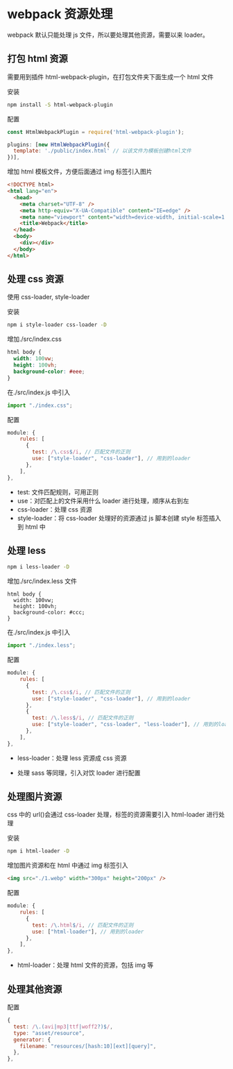 # webpack 资源处理

webpack 默认只能处理 js 文件，所以要处理其他资源，需要以来 loader。

## 打包 html 资源

需要用到插件 html-webpack-plugin，在打包文件夹下面生成一个 html 文件

安装

```bash
npm install -S html-webpack-plugin
```

配置

```js
const HtmlWebpackPlugin = require('html-webpack-plugin');

plugins: [new HtmlWebpackPlugin({
  template: './public/index.html' // 以该文件为模板创建html文件
})],
```

增加 html 模板文件，方便后面通过 img 标签引入图片

```html
<!DOCTYPE html>
<html lang="en">
  <head>
    <meta charset="UTF-8" />
    <meta http-equiv="X-UA-Compatible" content="IE=edge" />
    <meta name="viewport" content="width=device-width, initial-scale=1.0" />
    <title>Webpack</title>
  </head>
  <body>
    <div></div>
  </body>
</html>
```

## 处理 css 资源

使用 css-loader, style-loader

安装

```bash
npm i style-loader css-loader -D
```

增加./src/index.css

```css
html body {
  width: 100vw;
  height: 100vh;
  background-color: #eee;
}
```

在./src/index.js 中引入

```js
import "./index.css";
```

配置

```js
module: {
    rules: [
      {
        test: /\.css$/i, // 匹配文件的正则
        use: ["style-loader", "css-loader"], // 用到的loader
      },
    ],
},
```

- test: 文件匹配规则，可用正则
- use：对匹配上的文件采用什么 loader 进行处理，顺序从右到左
- css-loader：处理 css 资源
- style-loader：将 css-loader 处理好的资源通过 js 脚本创建 style 标签插入到 html 中

## 处理 less

```bash
npm i less-loader -D
```

增加./src/index.less 文件

```less
html body {
  width: 100vw;
  height: 100vh;
  background-color: #ccc;
}
```

在./src/index.js 中引入

```js
import "./index.less";
```

配置

```js
module: {
    rules: [
      {
        test: /\.css$/i, // 匹配文件的正则
        use: ["style-loader", "css-loader"], // 用到的loader
      },
      {
        test: /\.less$/i, // 匹配文件的正则
        use: ["style-loader", "css-loader", "less-loader"], // 用到的loader
      },
    ],
},
```

- less-loader：处理 less 资源成 css 资源

* 处理 sass 等同理，引入对饮 loader 进行配置

## 处理图片资源

css 中的 url()会通过 css-loader 处理，<img>标签的资源需要引入 html-loader 进行处理

安装

```bash
npm i html-loader -D
```

增加图片资源和在 html 中通过 img 标签引入

```html
<img src="./1.webp" width="300px" height="200px" />
```

配置

```js
module: {
    rules: [
      {
        test: /\.html$/i, // 匹配文件的正则
        use: ["html-loader"], // 用到的loader
      },
    ],
},
```

- html-loader：处理 html 文件的资源，包括 img 等

## 处理其他资源

配置

```js
{
  test: /\.(avi|mp3|ttf|woff2?)$/,
  type: "asset/resource",
  generator: {
    filename: "resources/[hash:10][ext][query]",
  },
},
```
